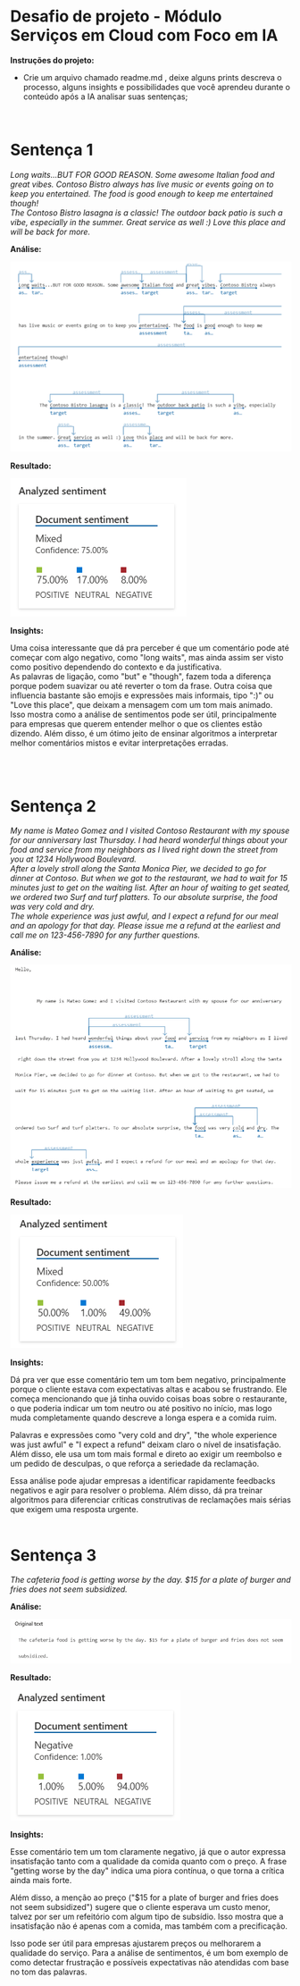 # Desafio de projeto - Módulo Serviços em Cloud com Foco em IA

**Instruções do projeto:**
- Crie um arquivo chamado readme.md , deixe alguns prints descreva o processo, alguns insights e possibilidades que você aprendeu durante o conteúdo após a IA analisar suas sentenças;

<br>

# Sentença 1

*Long waits...BUT FOR GOOD REASON. Some awesome Italian food and great vibes. Contoso Bistro always has live music or events going on to keep you entertained. The food is good enough to keep me entertained though!  
The Contoso Bistro lasagna is a classic! The outdoor back patio is such a vibe, especially in the summer. Great service as well :) Love this place and will be back for more.*

**Análise:**

![](./images/image-text-1.png)

**Resultado:**

![](./images/image-text-1-analysis.png)

**Insights:**

Uma coisa interessante que dá pra perceber é que um comentário pode até começar com algo negativo, como "long waits", mas ainda assim ser visto como positivo dependendo do contexto e da justificativa.  
As palavras de ligação, como "but" e "though", fazem toda a diferença porque podem suavizar ou até reverter o tom da frase. Outra coisa que influencia bastante são emojis e expressões mais informais, tipo ":)" ou "Love this place", que deixam a mensagem com um tom mais animado.  
Isso mostra como a análise de sentimentos pode ser útil, principalmente para empresas que querem entender melhor o que os clientes estão dizendo. Além disso, é um ótimo jeito de ensinar algoritmos a interpretar melhor comentários mistos e evitar interpretações erradas.

<br>
<br>

# Sentença 2

*My name is Mateo Gomez and I visited Contoso Restaurant with my spouse for our anniversary last Thursday. I had heard wonderful things about your food and service from my neighbors as I lived right down the street from you at 1234 Hollywood Boulevard.  
After a lovely stroll along the Santa Monica Pier, we decided to go for dinner at Contoso. But when we got to the restaurant, we had to wait for 15 minutes just to get on the waiting list. After an hour of waiting to get seated, we ordered two Surf and turf platters. To our absolute surprise, the food was very cold and dry.  
The whole experience was just awful, and I expect a refund for our meal and an apology for that day. Please issue me a refund at the earliest and call me on 123-456-7890 for any further questions.*

**Análise:**

![](./images/image-text-2.png)

**Resultado:**

![](./images/image-text-2-analysis.png)

**Insights:**

Dá pra ver que esse comentário tem um tom bem negativo, principalmente porque o cliente estava com expectativas altas e acabou se frustrando. Ele começa mencionando que já tinha ouvido coisas boas sobre o restaurante, o que poderia indicar um tom neutro ou até positivo no início, mas logo muda completamente quando descreve a longa espera e a comida ruim.

Palavras e expressões como "very cold and dry", "the whole experience was just awful" e "I expect a refund" deixam claro o nível de insatisfação. Além disso, ele usa um tom mais formal e direto ao exigir um reembolso e um pedido de desculpas, o que reforça a seriedade da reclamação.

Essa análise pode ajudar empresas a identificar rapidamente feedbacks negativos e agir para resolver o problema. Além disso, dá pra treinar algoritmos para diferenciar críticas construtivas de reclamações mais sérias que exigem uma resposta urgente.
<br>
<br>

# Sentença 3

*The cafeteria food is getting worse by the day. $15 for a plate of burger and fries does not seem subsidized.*

**Análise:**

![](./images/image-text-3.png)

**Resultado:**

![](./images/image-text-3-analysis.png)

**Insights:**

Esse comentário tem um tom claramente negativo, já que o autor expressa insatisfação tanto com a qualidade da comida quanto com o preço. A frase "getting worse by the day" indica uma piora contínua, o que torna a crítica ainda mais forte.

Além disso, a menção ao preço ("$15 for a plate of burger and fries does not seem subsidized") sugere que o cliente esperava um custo menor, talvez por ser um refeitório com algum tipo de subsídio. Isso mostra que a insatisfação não é apenas com a comida, mas também com a precificação.

Isso pode ser útil para empresas ajustarem preços ou melhorarem a qualidade do serviço. Para a análise de sentimentos, é um bom exemplo de como detectar frustração e possíveis expectativas não atendidas com base no tom das palavras.


